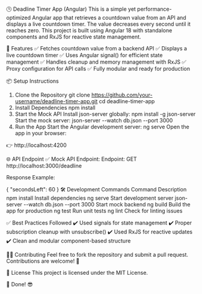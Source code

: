 🕒 Deadline Timer App (Angular)
This is a simple yet performance-optimized Angular app that retrieves a countdown value from an API and displays a live countdown timer. The value decreases every second until it reaches zero. This project is built using Angular 18 with standalone components and RxJS for reactive state management.

🚀 Features
✅ Fetches countdown value from a backend API
✅ Displays a live countdown timer
✅ Uses Angular signal() for efficient state management
✅ Handles cleanup and memory management with RxJS
✅ Proxy configuration for API calls
✅ Fully modular and ready for production

📦 Setup Instructions
1. Clone the Repository
git clone https://github.com/your-username/deadline-timer-app.git
cd deadline-timer-app
2. Install Dependencies
npm install
3. Start the Mock API
Install json-server globally:
npm install -g json-server
Start the mock server:
json-server --watch db.json --port 3000
5. Run the App
Start the Angular development server:
ng serve
Open the app in your browser:

👉 http://localhost:4200

🌐 API Endpoint
✅ Mock API Endpoint:
Endpoint: GET http://localhost:3000/deadline

Response Example:

{
  "secondsLeft": 60
}
🛠️ Development Commands
Command	Description
npm install	Install dependencies
ng serve	Start development server
json-server --watch db.json --port 3000	Start mock backend
ng build	Build the app for production
ng test	Run unit tests
ng lint	Check for linting issues


✅ Best Practices Followed
✔️ Used signals for state management
✔️ Proper subscription cleanup with unsubscribe()
✔️ Used RxJS for reactive updates
✔️ Clean and modular component-based structure

👨‍💻 Contributing
Feel free to fork the repository and submit a pull request. Contributions are welcome! 🎯

📝 License
This project is licensed under the MIT License.

🎉 Done! 😎
